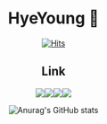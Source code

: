 <div align="center">

# HyeYoung 🫥 

[![Hits](https://hits.seeyoufarm.com/api/count/incr/badge.svg?url=https%3A%2F%2Fgithub.com%2Fhyeyeoung&count_bg=%231D2094&title_bg=%23000000&icon=&icon_color=%23E7E7E7&title=hits&edge_flat=false)](https://github.com/hyeyeoung)


## Link

<a href="https://thfl9671.tistory.com/" target="_blank"><img src="https://img.shields.io/badge/tistory-000000?style=flat-square&&logo=tistory&logoColor=white"/></a><a href="https://blog.naver.com/thfl9671" target="_blank"><img src="https://img.shields.io/badge/naver-03C75A?style=flat-square&&logo=naver&logoColor=white"/></a><a href="https://www.linkedin.com/in/%ED%98%9C%EC%98%81-%EA%B9%80-95376a294/" target="_blank"><img src="https://img.shields.io/badge/linkedin-0A66C2?style=flat-square&&logo=linkedin&logoColor=white"/></a><a href="https://few-frog-563.notion.site/d2ca8e55c7f049da99ee9fcea9e9d9f5
" target="_blank"><img src="https://img.shields.io/badge/notion-000000?style=flat-square&&logo=notion&logoColor=white"/></a>


![Anurag's GitHub stats](https://github-readme-stats.vercel.app/api?username=hyeyeoung&show_icons=true&theme=radical)

</div>